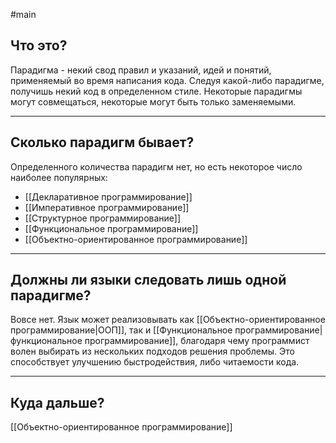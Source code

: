 #main
## Что это?
Парадигма - некий свод правил и указаний, идей и понятий, применяемый во время написания кода. Следуя какой-либо парадигме, получишь некий код в определенном стиле. Некоторые парадигмы могут совмещаться, некоторые могут быть только заменяемыми.

---

## Сколько парадигм бывает?
Определенного количества парадигм нет, но есть некоторое число наиболее популярных:
- [[Декларативное программирование]]
- [[Императивное программирование]]
- [[Структурное программирование]]
- [[Функциональное программирование]]
- [[Объектно-ориентированное программирование]]

---

## Должны ли языки следовать лишь одной парадигме?
Вовсе нет. Язык может реализовывать как [[Объектно-ориентированное программирование|ООП]], так и [[Функциональное программирование|функциональное программирование]], благодаря чему программист волен выбирать из нескольких подходов решения проблемы. Это способствует улучшению быстродействия, либо читаемости кода.

---

## Куда дальше?
[[Объектно-ориентированное программирование]]